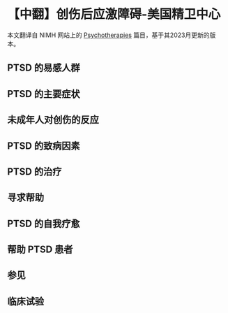# 【中翻】创伤后应激障碍-美国精卫中心

本文翻译自 NIMH 网站上的 [Psychotherapies](https://www.nimh.nih.gov/health/publications/post-traumatic-stress-disorder-ptsd) 篇目，基于其2023月更新的版本。

## PTSD 的易感人群

## PTSD 的主要症状

## 未成年人对创伤的反应

## PTSD 的致病因素

## PTSD 的治疗

## 寻求帮助

## PTSD 的自我疗愈

## 帮助 PTSD 患者

## 参见

## 临床试验
